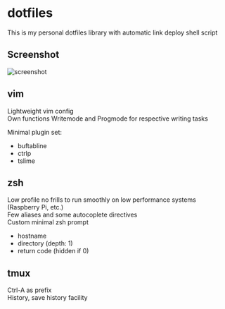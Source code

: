 # dotfiles

This is my personal dotfiles library with automatic link deploy shell script

## Screenshot
![screenshot](https://i.imgur.com/4AINDxR.png)

## vim

Lightweight vim config  
Own functions Writemode and Progmode for respective writing tasks

Minimal plugin set:
- buftabline
- ctrlp
- tslime

## zsh

Low profile no frills to run smoothly on low performance systems (Raspberry Pi, etc.)  
Few aliases and some autocoplete directives  
Custom minimal zsh prompt  
- hostname
- directory (depth: 1)
- return code (hidden if 0)

## tmux

Ctrl-A as prefix  
History, save history facility  

